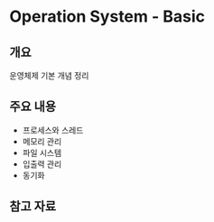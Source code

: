 # Operation System - Basic

## 개요
운영체제 기본 개념 정리

## 주요 내용
- 프로세스와 스레드
- 메모리 관리
- 파일 시스템
- 입출력 관리
- 동기화

## 참고 자료
